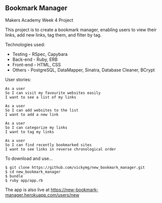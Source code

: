 Bookmark Manager
----------------

Makers Academy Week 4 Project

This project is to create a bookmark manager, enabling users to view their links, add new links, tag them, and filter by tag.

Technologies used:
* Testing - RSpec, Capybara
* Back-end - Ruby, ERB
* Front-end - HTML, CSS
* Others - PostgreSQL, DataMapper, Sinatra, Database Cleaner, BCrypt

User stories:

```
As a user
So I can visit my favourite websites easily
I want to see a list of my links

As a user
So I can add websites to the list
I want to add a new link

As a user
So I can categorize my links
I want to tag my links

As a user
So I can find recently bookmarked sites
I want to see links in reverse chronological order
```

To download and use...
```
$ git clone https://github.com/vickymg/new_bookmark_manager.git
$ cd new_bookmark_manager
$ bundle
$ ruby app/app.rb
```
The app is also live at https://new-bookmark-manager.herokuapp.com/users/new
